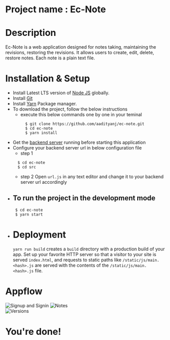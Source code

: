 # Project name : Ec-Note

# Description 

Ec-Note is a web application designed for notes taking, maintaining the revisions, restoring the revisions. It allows users to create, edit, delete, restore notes. Each note is a plain text file. 

# Installation & Setup
- Install Latest LTS version of [Node JS](https://nodejs.org/en/) globally.  
- Install [Git](https://git-scm.com/book/en/v2/Getting-Started-Installing-Git)
- Install [Yarn](https://yarnpkg.com/en/docs/getting-started) Package manager.
- To download the project, follow the below instructions
  - execute this below commands one by one in your teminal 
    ```
      $ git clone https://github.com/aadityanj/ec-note.git
      $ cd ec-note
      $ yarn install
    ```    
- Get the [backend server](https://github.com/aadityanj/ec-note-restapi) running before starting this application      
- Configure your backend server url in below configuration file
  - step 1 
  ```
    $ cd ec-note
    $ cd src
   ```
  - step 2 
    Open `url.js` in any text editor and change it to your backend server url accordingly   
- To run the project in the development mode
  - 
   ```
    $ cd ec-note
    $ yarn start
   ```
- # Deployment
  `yarn run build` creates a `build` directory with a production build of your app. Set up your favorite HTTP server so that a visitor to your site is served `index.html`, and requests to static paths like `/static/js/main.<hash>.js` are served with the contents of the `/static/js/main.<hash>.js` file.

# Appflow
  ![Signup and Signin](https://media.giphy.com/media/fes86WnCG8cSQOOJey/giphy.gif)
  ![Notes](https://media.giphy.com/media/5sYoRujK5MIH4ZGvuG/giphy.gif)  
  ![Versions](https://media.giphy.com/media/pjs4HFFjM1JBD5n02H/giphy.gif)

# You're done!

